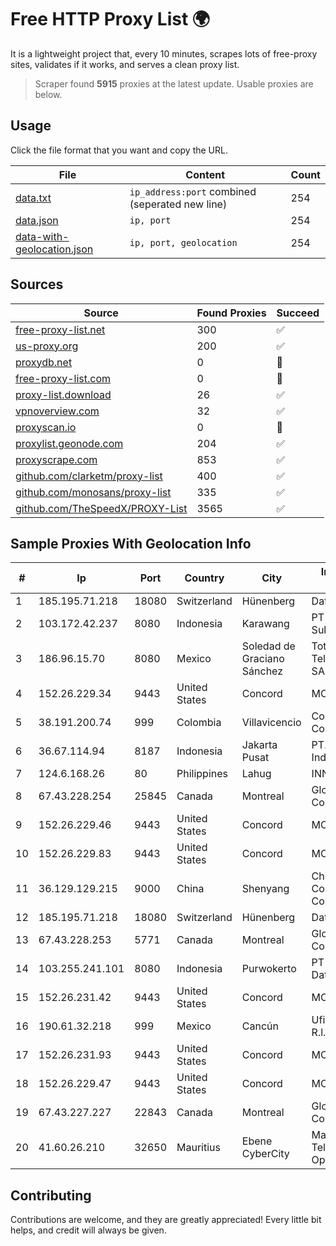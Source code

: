 
# Free HTTP Proxy List 🌍

It is a lightweight project that, every 10 minutes, scrapes lots of free-proxy sites, validates if it works, and serves a clean proxy list.


> Scraper found **5915** proxies at the latest update. Usable proxies are below.

## Usage

Click the file format that you want and copy the URL.


|File|Content|Count|
|----|-------|-----|
|[data.txt](https://raw.githubusercontent.com/themiralay/Proxy-List-World/master/data.txt)|`ip_address:port` combined (seperated new line)|254|
|[data.json](https://raw.githubusercontent.com/themiralay/Proxy-List-World/master/data.json)|`ip, port`|254|
|[data-with-geolocation.json](https://raw.githubusercontent.com/themiralay/Proxy-List-World/master/data-with-geolocation.json)|`ip, port, geolocation`|254|

## Sources

|Source|Found Proxies|Succeed|
|------|-------------|-------|
|[free-proxy-list.net](https://free-proxy-list.net)|300|✅|
|[us-proxy.org](https://www.us-proxy.org)|200|✅|
|[proxydb.net](http://proxydb.net)|0|🚫|
|[free-proxy-list.com](https://free-proxy-list.com/?page=&port=&type%5B%5D=http&type%5B%5D=https&up_time=0&search=Search)|0|🚫|
|[proxy-list.download](https://www.proxy-list.download/HTTP)|26|✅|
|[vpnoverview.com](https://vpnoverview.com/privacy/anonymous-browsing/free-proxy-servers)|32|✅|
|[proxyscan.io](https://www.proxyscan.io)|0|🚫|
|[proxylist.geonode.com](https://proxylist.geonode.com/api/proxy-list?limit=300&page=1&sort_by=lastChecked&sort_type=desc&protocols=http,https)|204|✅|
|[proxyscrape.com](https://api.proxyscrape.com/v2/?request=displayproxies&protocol=http&timeout=10000&country=all&ssl=all&anonymity=all)|853|✅|
|[github.com/clarketm/proxy-list](https://raw.githubusercontent.com/clarketm/proxy-list/master/proxy-list-raw.txt)|400|✅|
|[github.com/monosans/proxy-list](https://raw.githubusercontent.com/monosans/proxy-list/main/proxies/http.txt)|335|✅|
|[github.com/TheSpeedX/PROXY-List](https://raw.githubusercontent.com/TheSpeedX/PROXY-List/master/http.txt)|3565|✅|


## Sample Proxies With Geolocation Info

|#|Ip|Port|Country|City|Internet Service Provider|
|-|--|----|-------|----|-------------------------|
|1|185.195.71.218|18080|Switzerland|Hünenberg|Datasource AG|
|2|103.172.42.237|8080|Indonesia|Karawang|PT Media Solusi Sukses|
|3|186.96.15.70|8080|Mexico|Soledad de Graciano Sánchez|Total Play Telecomunicaciones SA De CV|
|4|152.26.229.34|9443|United States|Concord|MCNC|
|5|38.191.200.74|999|Colombia|Villavicencio|Cogent Communications|
|6|36.67.114.94|8187|Indonesia|Jakarta Pusat|PT. Telekomunikasi Indonesia|
|7|124.6.168.26|80|Philippines|Lahug|INNOVE|
|8|67.43.228.254|25845|Canada|Montreal|GloboTech Communications|
|9|152.26.229.46|9443|United States|Concord|MCNC|
|10|152.26.229.83|9443|United States|Concord|MCNC|
|11|36.129.129.215|9000|China|Shenyang|China Mobile Communications Corporation|
|12|185.195.71.218|18080|Switzerland|Hünenberg|Datasource AG|
|13|67.43.228.253|5771|Canada|Montreal|GloboTech Communications|
|14|103.255.241.101|8080|Indonesia|Purwokerto|PT Media Sarana Data|
|15|152.26.231.42|9443|United States|Concord|MCNC|
|16|190.61.32.218|999|Mexico|Cancún|Ufinet Mexico S. De R.l. De C.V.|
|17|152.26.231.93|9443|United States|Concord|MCNC|
|18|152.26.229.47|9443|United States|Concord|MCNC|
|19|67.43.227.227|22843|Canada|Montreal|GloboTech Communications|
|20|41.60.26.210|32650|Mauritius|Ebene CyberCity|Maintainer Liquid Telecommunications Operations Limited|



## Contributing

Contributions are welcome, and they are greatly appreciated! Every
little bit helps, and credit will always be given.

